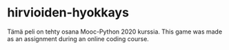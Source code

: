 ﻿# hirvioiden-hyokkays

Tämä peli on tehty osana Mooc-Python 2020 kurssia. 
This game was made as an assignment during an online coding course.
